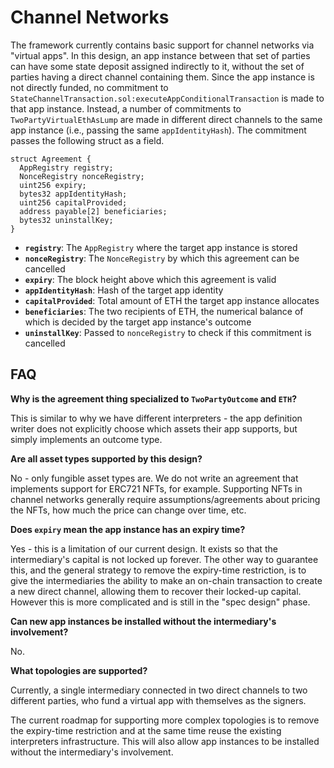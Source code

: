 # Channel Networks

The framework currently contains basic support for channel networks via "virtual apps". In this design, an app instance between that set of parties can have some state deposit assigned indirectly to it, without the set of parties having a direct channel containing them. Since the app instance is not directly funded, no commitment to `StateChannelTransaction.sol:executeAppConditionalTransaction` is made to that app instance. Instead, a number of commitments to `TwoPartyVirtualEthAsLump` are made in different direct channels to the same app instance (i.e., passing the same `appIdentityHash`). The commitment passes the following struct as a field.


```solidity
struct Agreement {
  AppRegistry registry;
  NonceRegistry nonceRegistry;
  uint256 expiry;
  bytes32 appIdentityHash;
  uint256 capitalProvided;
  address payable[2] beneficiaries;
  bytes32 uninstallKey;
}
```

- **`registry`**: The `AppRegistry` where the target app instance is stored
- **`nonceRegistry`**: The `NonceRegistry` by which this agreement can be cancelled
- **`expiry`**: The block height above which this agreement is valid
- **`appIdentityHash`**: Hash of the target app identity
- **`capitalProvided`**: Total amount of ETH the target app instance allocates
- **`beneficiaries`**: The two recipients of ETH, the numerical balance of which is decided by the target app instance's outcome
- **`uninstallKey`**: Passed to `nonceRegistry` to check if this commitment is cancelled

## FAQ

**Why is the agreement thing specialized to `TwoPartyOutcome` and `ETH`?**

This is similar to why we have different interpreters - the app definition writer does not explicitly choose which assets their app supports, but simply implements an outcome type.

**Are all asset types supported by this design?**

No - only fungible asset types are. We do not write an agreement that implements support for ERC721 NFTs, for example. Supporting NFTs in channel networks generally require assumptions/agreements about pricing the NFTs, how much the price can change over time, etc.

**Does `expiry` mean the app instance has an expiry time?**

Yes - this is a limitation of our current design. It exists so that the intermediary's capital is not locked up forever. The other way to guarantee this, and the general strategy to remove the expiry-time restriction, is to give the intermediaries the ability to make an on-chain transaction to create a new direct channel, allowing them to recover their locked-up capital. However this is more complicated and is still in the "spec design" phase.

**Can new app instances be installed without the intermediary's involvement?**

No.

**What topologies are supported?**

Currently, a single intermediary connected in two direct channels to two different parties, who fund a virtual app with themselves as the signers.

The current roadmap for supporting more complex topologies is to remove the expiry-time restriction and at the same time reuse the existing interpreters infrastructure. This will also allow app instances to be installed without the intermediary's involvement.